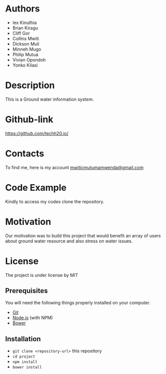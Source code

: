 # Authors
 * lex Kinuthia
 * Brian Kiragu
 * Cliff Gor
 * Collins Mwiti
 * Dickson Muli
 * Minneh Mugo
 * Philip Mutua
 * Vivian Opondoh
 * Yonko Kilasi


# Description
This is a Ground water information system.

# Github-link
https://github.com/techh20.io/

# Contacts
To find me, here is my account mwiticmutumamwenda@gmail.com

# Code Example
Kindly to access my codes clone the repository.

# Motivation
Our motivation was to build this project that would benefit an array of users about ground water resource and also stress on water issues.

# License
The project is under license by MIT

## Prerequisites

You will need the following things properly installed on your computer.

* [Git](https://git-scm.com/)
* [Node.js](https://nodejs.org/) (with NPM)
* [Bower](https://bower.io/)


## Installation

* `git clone <repository-url>` this repository
* `cd project`
* `npm install`
* `bower install`

